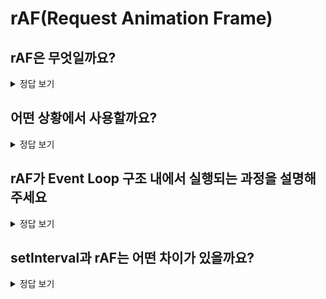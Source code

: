 # rAF(Request Animation Frame)

## rAF은 무엇일까요?

<details>
<summary>정답 보기</summary>

Web API. 1초에 60회(60fps)의 주기를 가지고, 다음 리페인트(렌더링) 전에 호출되는 함수.

</details>

## 어떤 상황에서 사용할까요?

<details>
<summary>정답 보기</summary>

화면 애니메이션이나 요소의 위치 변화같은 렌더링 로직에서 사용한다.

</details>

## rAF가 Event Loop 구조 내에서 실행되는 과정을 설명해주세요

<details>
<summary>정답 보기</summary>

1. task queue의 메서드가 event loop에 의해 call stack에서 실행.
2. 콜백 메서드가 rAF 수행하는 내용을 가짐
3. Event Loop가 다음 렌더링 전에 화면 갱신이 필요하다 판단
4. 브라우저 렌더링 발생

</details>

## setInterval과 rAF는 어떤 차이가 있을까요?

<details>
<summary>정답 보기</summary>

setInterval의 경우 프레임과는 무관하게 call stack이 비워진 경우에 실행된다.

그렇기 때문에 1프레임(16.6ms)에 여러번 실행될 수 있다.
그렇기 때문에 1프레임(16.6ms)에 실행이 안 될 가능성도 있다 --> 프레임 누수
(프레임 누수의 경우 유저가 애니메이션을 부드럽지 않다고 느낄 가능성이 있다.)

rAF의 경우 1프레임에 1회 실행되기 때문에 자연스러운 애니메이션이나 렌더링이 가능하다.
그러므로 화면 애니메이션이나 요소의 위치 변화같은 렌더링 로직은 setInterval보다 rAF가 적합하다.

</details>
